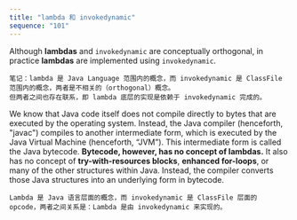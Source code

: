 ```yaml
---
title: "lambda 和 invokedynamic"
sequence: "101"
---
```


Although **lambdas** and `invokedynamic` are conceptually orthogonal,
in practice **lambdas** are implemented using `invokedynamic`.

```text
笔记：lambda 是 Java Language 范围内的概念，而 invokedynamic 是 ClassFile 范围内的概念，两者是不相关的（orthogonal）概念。
但两者之间也存在联系，即 lambda 底层的实现是依赖于 invokedynamic 完成的。
```

We know that Java code itself does not compile directly to bytes that are executed by the operating system.
Instead, the Java compiler (henceforth, "javac") compiles to another intermediate form,
which is executed by the Java Virtual Machine (henceforth, “JVM”).
This intermediate form is called the Java bytecode.
**Bytecode, however, has no concept of lambdas.**
It also has no concept of **try-with-resources blocks**, **enhanced for-loops**,
or many of the other structures within Java.
Instead, the compiler converts those Java structures into an underlying form in bytecode.

```text
Lambda 是 Java 语言层面的概念，而 invokedynamic 是 ClassFile 层面的 opcode，两者之间关系是：Lambda 是由 invokedynamic 来实现的。
```
